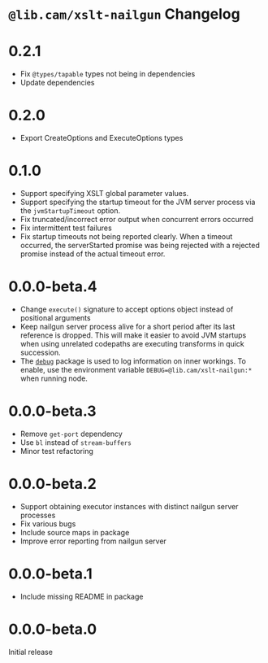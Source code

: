 # `@lib.cam/xslt-nailgun` Changelog

# 0.2.1

* Fix `@types/tapable` types not being in dependencies
* Update dependencies

# 0.2.0

* Export CreateOptions and ExecuteOptions types

# 0.1.0

* Support specifying XSLT global parameter values.
* Support specifying the startup timeout for the JVM server process via the `jvmStartupTimeout` option.
* Fix truncated/incorrect error output when concurrent errors occurred
* Fix intermittent test failures
* Fix startup timeouts not being reported clearly. When a timeout occurred, the serverStarted promise was being rejected with a rejected promise instead of the actual timeout error.

# 0.0.0-beta.4

- Change `execute()` signature to accept options object instead of positional arguments
- Keep nailgun server process alive for a short period after its last reference is dropped. This will make it easier to avoid JVM startups when using unrelated codepaths are executing transforms in quick succession.
- The [`debug`](https://www.npmjs.com/package/debug) package is used to log information on inner workings. To enable, use the environment variable `DEBUG=@lib.cam/xslt-nailgun:*` when running node.

# 0.0.0-beta.3

- Remove `get-port` dependency
- Use `bl` instead of `stream-buffers`
- Minor test refactoring

# 0.0.0-beta.2

- Support obtaining executor instances with distinct nailgun server processes
- Fix various bugs
- Include source maps in package
- Improve error reporting from nailgun server

# 0.0.0-beta.1

- Include missing README in package

# 0.0.0-beta.0

Initial release
